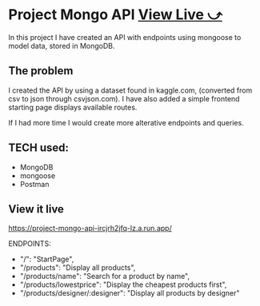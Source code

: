 # Project Mongo API [View Live &#10555;](https://project-mongo-api-ircjrh2jfq-lz.a.run.app/)

In this project I have created an API with endpoints using mongoose to model data, stored in MongoDB.

## The problem

I created the API by using a dataset found in kaggle.com, (converted from csv to json through csvjson.com).
I have also added a simple frontend starting page displays available routes.

If I had more time I would create more alterative endpoints and queries.

## TECH used:
- MongoDB
- mongoose
- Postman

## View it live

https://project-mongo-api-ircjrh2jfq-lz.a.run.app/

ENDPOINTS:
- "/": "StartPage",
- "/products": "Display all products",
- "/products/name": "Search for a product by name",
- "/products/lowestprice": "Display the cheapest products first",
- "/products/designer/:designer": "Display all products by designer"
    
